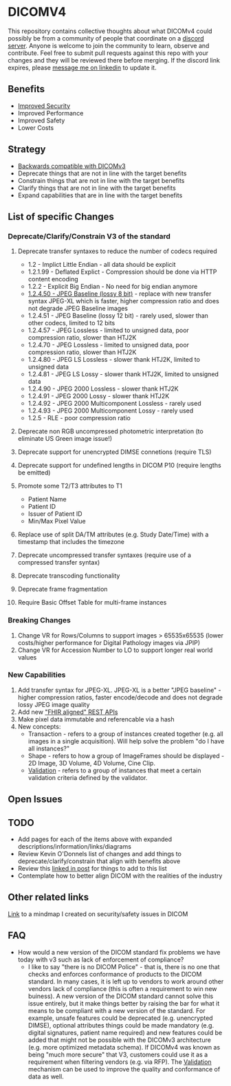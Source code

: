 # DICOMV4

This repository contains collective thoughts about what DICOMv4 could possibly be from a community of people that coordinate on a [discord server](https://discord.gg/DwGrgSQh). Anyone is welcome
to join the community to learn, observe and contribute. Feel free to submit pull requests against this repo with your changes and they will be reviewed there before merging. If
the discord link expires, please [message me on linkedin](https://www.linkedin.com/in/chafey/) to update it.

## Benefits

- [Improved Security](ImprovedSecurity.md)
- Improved Performance
- Improved Safety
- Lower Costs

## Strategy

- [Backwards compatible with DICOMv3](DICOMv3Compatibility.md)
- Deprecate things that are not in line with the target benefits
- Constrain things that are not in line with the target benefits
- Clarify things that are not in line with the target benefits
- Expand capabilities that are in line with the target benefits

## List of specific Changes

### Deprecate/Clarify/Constrain V3 of the standard

1. Deprecate transfer syntaxes to reduce the number of codecs required

   - 1.2 - Implict Little Endian - all data should be explicit
   - 1.2.1.99 - Deflated Explict - Compression should be done via HTTP content encoding
   - 1.2.2 - Explicit Big Endian - No need for big endian anymore
   - [1.2.4.50 - JPEG Baseline (lossy 8 bit)](JPEGBaselineDeprecation.md) - replace with new transfer syntax JPEG-XL which is faster, higher compression ratio and does not degrade JPEG Baseline images
   - 1.2.4.51 - JPEG Baseline (lossy 12 bit) - rarely used, slower than other codecs, limited to 12 bits
   - 1.2.4.57 - JPEG Lossless - limited to unsigned data, poor compression ratio, slower than HTJ2K
   - 1.2.4.70 - JPEG Lossless - limited to unsigned data, poor compression ratio, slower than HTJ2K
   - 1.2.4.80 - JPEG LS Lossless - slower thank HTJ2K, limited to unsigned data
   - 1.2.4.81 - JPEG LS Lossy - slower thank HTJ2K, limited to unsigned data
   - 1.2.4.90 - JPEG 2000 Lossless - slower thank HTJ2K
   - 1.2.4.91 - JPEG 2000 Lossy - slower thank HTJ2K
   - 1.2.4.92 - JPEG 2000 Multicomponent Lossless - rarely used
   - 1.2.4.93 - JPEG 2000 Multicomponent Lossy - rarely used
   - 1.2.5 - RLE - poor compression ratio

2. Deprecate non RGB uncompressed photometric interpretation (to eliminate US Green image issue!)
3. Deprecate support for unencrypted DIMSE connetions (require TLS)
4. Deprecate support for undefined lengths in DICOM P10 (require lengths be emitted)
5. Promote some T2/T3 attributes to T1
   - Patient Name
   - Patient ID
   - Issuer of Patient ID
   - Min/Max Pixel Value
6. Replace use of split DA/TM attributes (e.g. Study Date/Time) with a timestamp that includes the timezone
7. Deprecate uncompressed transfer syntaxes (require use of a compressed transfer syntax)
8. Deprecate transcoding functionality
9. Deprecate frame fragmentation
10. Require Basic Offset Table for multi-frame instances

### Breaking Changes

1. Change VR for Rows/Columns to support images > 65535x65535 (lower costs/higher performance for Digital Pathology images via JPIP)
2. Change VR for Accession Number to LO to support longer real world values

### New Capabilities

1. Add transfer syntax for JPEG-XL. JPEG-XL is a better "JPEG baseline" - higher compression ratios, faster encode/decode and does not degrade lossy JPEG image quality
2. Add new ["FHIR aligned" REST APIs](FHIRAlignedRESTAPIS.md)
3. Make pixel data immutable and referencable via a hash
4. New concepts:
   - Transaction - refers to a group of instances created together (e.g. all images in a single acquisition). Will help solve the problem "do I have all instances?"
   - Shape - refers to how a group of ImageFrames should be displayed - 2D Image, 3D Volume, 4D Volume, Cine Clip.
   - [Validation](Validation.md) - refers to a group of instances that meet a certain validation criteria defined by the validator.

## Open Issues

## TODO

- Add pages for each of the items above with expanded descriptions/information/links/diagrams
- Review Kevin O'Donnels list of changes and add things to deprecate/clarify/constrain that align with benefits above
- Review this [linked in post](https://www.linkedin.com/posts/chafey_securitythe-state-of-being-free-from-d-activity-7153796612874493952-sC_7?utm_source=share&utm_medium=member_desktop) for things to add to this list
- Contemplate how to better align DICOM with the realities of the industry

## Other related links

[Link](https://atlas.mindmup.com/2024/01/124350c0bfa311eeb7518d9e25e196ca/security_the_state_of_being_free_from_d/index.html) to a mindmap I created on security/safety issues in DICOM

## FAQ

- How would a new version of the DICOM standard fix problems we have today with v3 such as lack of enforcement of compliance?
  - I like to say "there is no DICOM Police" - that is, there is no one that checks and enforces conformance of products to the DICOM standard. In many cases, it is left up to vendors to work around other vendors lack of compliance (this is often a requirement to win new buiness). A new version of the DICOM standard cannot solve this issue entirely, but it make things better by raising the bar for what it means to be compliant with a new version of the standard. For example, unsafe features could be deprecated (e.g. unencrypted DIMSE), optional attributes things could be made mandatory (e.g. digital signatures, patient name required) and new features could be added that might not be possible with the DICOMv3 architecture (e.g. more optimized metadata schema). If DICOMv4 was known as being "much more secure" that V3, customers could use it as a requirement when filtering vendors (e.g. via RFP). The [Validation](Validation.md) mechanism can be used to improve the quality and conformance of data as well.
